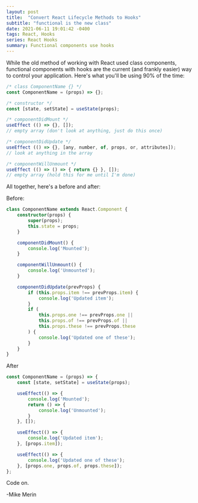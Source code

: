 ```yaml
---
layout: post
title:  "Convert React Lifecycle Methods to Hooks"
subtitle: "functional is the new class"
date: 2021-06-11 19:01:42 -0400
tags: React, Hooks
series: React Hooks
summary: Functional components use hooks
---
```

While the old method of working with React used class components, functional components with hooks are the current (and frankly easier) way to control your application. Here's what you'll be using 90% of the time:

```ts
/* class ComponentName {} */
const ComponentName = (props) => {};

/* constructor */
const [state, setState] = useState(props);

/* componentDidMount */
useEffect (() => {}, []);
// empty array (don't look at anything, just do this once)

/* componentDidUpdate */
useEffect (() => {}, [any, number, of, props, or, attributes]);
// look at anything in the array

/* componentWillUnmount */
useEffect (() => () => { return {} }, []);
// empty array (hold this for me until I'm done)
```

All together, here's a before and after:

Before:
```ts
class ComponentName extends React.Component {
    constructor(props) {
        super(props);
        this.state = props;
    }

    componentDidMount() {
        console.log('Mounted');
    }

    componentWillUnmount() {
        console.log('Unmounted');
    }

    componentDidUpdate(prevProps) {
        if (this.props.item !== prevProps.item) {
            console.log('Updated item');
        }
        if (
            this.props.one !== prevProps.one ||
            this.props.of !== prevProps.of ||
            this.props.these !== prevProps.these
        ) {
            console.log('Updated one of these');
        }
    }
}
```

After
```ts
const ComponentName = (props) => {
    const [state, setState] = useState(props);

    useEffect(() => {
        console.log('Mounted');
        return () => {
            console.log('Unmounted');
        }
    }, []);

    useEffect(() => {
        console.log('Updated item');
    }, [props.item]);

    useEffect(() => {
        console.log('Updated one of these');
    }, [props.one, props.of, props.these]);
};

```

Code on.

-Mike Merin
